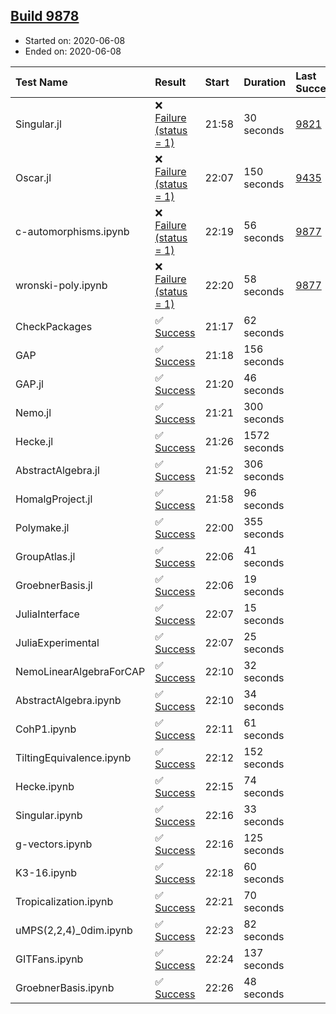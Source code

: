 ## [Build 9878](https://oscarci.mathematik.uni-kl.de/job/oscar/9878/)

* Started on: 2020-06-08
* Ended on: 2020-06-08

| Test Name    | Result | Start | Duration | Last Success | First Failure |
|:-------------|:-------|:------|:---------|:-------------|:--------------|
| Singular.jl | ❌ [Failure (status = 1)](https://oscarci.mathematik.uni-kl.de/job/oscar/9878/artifact/logs/build-9878/Singular.jl.log) | 21:58 | 30 seconds | [9821](https://oscarci.mathematik.uni-kl.de/job/oscar/9821/) | [9822](https://oscarci.mathematik.uni-kl.de/job/oscar/9822/) |
| Oscar.jl | ❌ [Failure (status = 1)](https://oscarci.mathematik.uni-kl.de/job/oscar/9878/artifact/logs/build-9878/Oscar.jl.log) | 22:07 | 150 seconds | [9435](https://oscarci.mathematik.uni-kl.de/job/oscar/9435/) | [9436](https://oscarci.mathematik.uni-kl.de/job/oscar/9436/) |
| c-automorphisms.ipynb | ❌ [Failure (status = 1)](https://oscarci.mathematik.uni-kl.de/job/oscar/9878/artifact/logs/build-9878/c-automorphisms.ipynb.log) | 22:19 | 56 seconds | [9877](https://oscarci.mathematik.uni-kl.de/job/oscar/9877/) | [9878](https://oscarci.mathematik.uni-kl.de/job/oscar/9878/) |
| wronski-poly.ipynb | ❌ [Failure (status = 1)](https://oscarci.mathematik.uni-kl.de/job/oscar/9878/artifact/logs/build-9878/wronski-poly.ipynb.log) | 22:20 | 58 seconds | [9877](https://oscarci.mathematik.uni-kl.de/job/oscar/9877/) | [9878](https://oscarci.mathematik.uni-kl.de/job/oscar/9878/) |
| CheckPackages | ✅ [Success](https://oscarci.mathematik.uni-kl.de/job/oscar/9878/artifact/logs/build-9878/CheckPackages.log) | 21:17 | 62 seconds |  |  |
| GAP | ✅ [Success](https://oscarci.mathematik.uni-kl.de/job/oscar/9878/artifact/logs/build-9878/GAP.log) | 21:18 | 156 seconds |  |  |
| GAP.jl | ✅ [Success](https://oscarci.mathematik.uni-kl.de/job/oscar/9878/artifact/logs/build-9878/GAP.jl.log) | 21:20 | 46 seconds |  |  |
| Nemo.jl | ✅ [Success](https://oscarci.mathematik.uni-kl.de/job/oscar/9878/artifact/logs/build-9878/Nemo.jl.log) | 21:21 | 300 seconds |  |  |
| Hecke.jl | ✅ [Success](https://oscarci.mathematik.uni-kl.de/job/oscar/9878/artifact/logs/build-9878/Hecke.jl.log) | 21:26 | 1572 seconds |  |  |
| AbstractAlgebra.jl | ✅ [Success](https://oscarci.mathematik.uni-kl.de/job/oscar/9878/artifact/logs/build-9878/AbstractAlgebra.jl.log) | 21:52 | 306 seconds |  |  |
| HomalgProject.jl | ✅ [Success](https://oscarci.mathematik.uni-kl.de/job/oscar/9878/artifact/logs/build-9878/HomalgProject.jl.log) | 21:58 | 96 seconds |  |  |
| Polymake.jl | ✅ [Success](https://oscarci.mathematik.uni-kl.de/job/oscar/9878/artifact/logs/build-9878/Polymake.jl.log) | 22:00 | 355 seconds |  |  |
| GroupAtlas.jl | ✅ [Success](https://oscarci.mathematik.uni-kl.de/job/oscar/9878/artifact/logs/build-9878/GroupAtlas.jl.log) | 22:06 | 41 seconds |  |  |
| GroebnerBasis.jl | ✅ [Success](https://oscarci.mathematik.uni-kl.de/job/oscar/9878/artifact/logs/build-9878/GroebnerBasis.jl.log) | 22:06 | 19 seconds |  |  |
| JuliaInterface | ✅ [Success](https://oscarci.mathematik.uni-kl.de/job/oscar/9878/artifact/logs/build-9878/JuliaInterface.log) | 22:07 | 15 seconds |  |  |
| JuliaExperimental | ✅ [Success](https://oscarci.mathematik.uni-kl.de/job/oscar/9878/artifact/logs/build-9878/JuliaExperimental.log) | 22:07 | 25 seconds |  |  |
| NemoLinearAlgebraForCAP | ✅ [Success](https://oscarci.mathematik.uni-kl.de/job/oscar/9878/artifact/logs/build-9878/NemoLinearAlgebraForCAP.log) | 22:10 | 32 seconds |  |  |
| AbstractAlgebra.ipynb | ✅ [Success](https://oscarci.mathematik.uni-kl.de/job/oscar/9878/artifact/logs/build-9878/AbstractAlgebra.ipynb.log) | 22:10 | 34 seconds |  |  |
| CohP1.ipynb | ✅ [Success](https://oscarci.mathematik.uni-kl.de/job/oscar/9878/artifact/logs/build-9878/CohP1.ipynb.log) | 22:11 | 61 seconds |  |  |
| TiltingEquivalence.ipynb | ✅ [Success](https://oscarci.mathematik.uni-kl.de/job/oscar/9878/artifact/logs/build-9878/TiltingEquivalence.ipynb.log) | 22:12 | 152 seconds |  |  |
| Hecke.ipynb | ✅ [Success](https://oscarci.mathematik.uni-kl.de/job/oscar/9878/artifact/logs/build-9878/Hecke.ipynb.log) | 22:15 | 74 seconds |  |  |
| Singular.ipynb | ✅ [Success](https://oscarci.mathematik.uni-kl.de/job/oscar/9878/artifact/logs/build-9878/Singular.ipynb.log) | 22:16 | 33 seconds |  |  |
| g-vectors.ipynb | ✅ [Success](https://oscarci.mathematik.uni-kl.de/job/oscar/9878/artifact/logs/build-9878/g-vectors.ipynb.log) | 22:16 | 125 seconds |  |  |
| K3-16.ipynb | ✅ [Success](https://oscarci.mathematik.uni-kl.de/job/oscar/9878/artifact/logs/build-9878/K3-16.ipynb.log) | 22:18 | 60 seconds |  |  |
| Tropicalization.ipynb | ✅ [Success](https://oscarci.mathematik.uni-kl.de/job/oscar/9878/artifact/logs/build-9878/Tropicalization.ipynb.log) | 22:21 | 70 seconds |  |  |
| uMPS(2,2,4)_0dim.ipynb | ✅ [Success](https://oscarci.mathematik.uni-kl.de/job/oscar/9878/artifact/logs/build-9878/uMPS-2-2-4-_0dim.ipynb.log) | 22:23 | 82 seconds |  |  |
| GITFans.ipynb | ✅ [Success](https://oscarci.mathematik.uni-kl.de/job/oscar/9878/artifact/logs/build-9878/GITFans.ipynb.log) | 22:24 | 137 seconds |  |  |
| GroebnerBasis.ipynb | ✅ [Success](https://oscarci.mathematik.uni-kl.de/job/oscar/9878/artifact/logs/build-9878/GroebnerBasis.ipynb.log) | 22:26 | 48 seconds |  |  |
